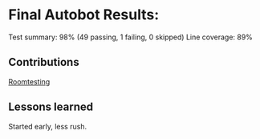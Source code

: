 # Final Autobot Results:
Test summary: 98% (49 passing, 1 failing, 0 skipped)
Line coverage: 89%

## Contributions

[Roomtesting](https://github.com/CS310-2017Jan/cpsc310project_team37/commit/a458e4150ebb5607a3be1f79298c21b36d3201ce)

## Lessons learned
Started early, less rush. 
